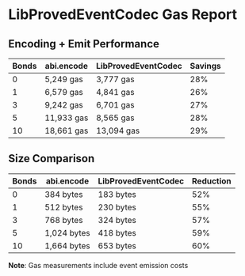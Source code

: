 # LibProvedEventCodec Gas Report

## Encoding + Emit Performance

| Bonds | abi.encode | LibProvedEventCodec | Savings |
| ----- | ---------- | ------------------- | ------- |
| 0     | 5,249 gas  | 3,777 gas           | 28%     |
| 1     | 6,579 gas  | 4,841 gas           | 26%     |
| 3     | 9,242 gas  | 6,701 gas           | 27%     |
| 5     | 11,933 gas | 8,565 gas           | 28%     |
| 10    | 18,661 gas | 13,094 gas          | 29%     |

## Size Comparison

| Bonds | abi.encode  | LibProvedEventCodec | Reduction |
| ----- | ----------- | ------------------- | --------- |
| 0     | 384 bytes   | 183 bytes           | 52%       |
| 1     | 512 bytes   | 230 bytes           | 55%       |
| 3     | 768 bytes   | 324 bytes           | 57%       |
| 5     | 1,024 bytes | 418 bytes           | 59%       |
| 10    | 1,664 bytes | 653 bytes           | 60%       |

**Note**: Gas measurements include event emission costs
